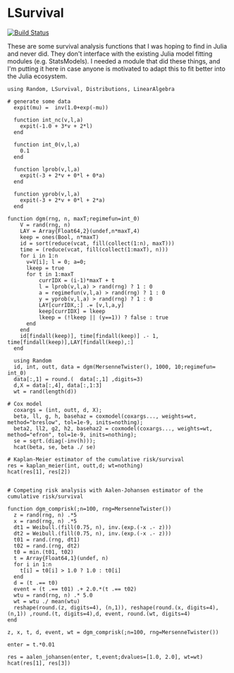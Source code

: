 # LSurvival

[![Build Status](https://github.com/alexpkeil1/LSurvival.jl/actions/workflows/CI.yml/badge.svg?branch=main)](https://github.com/alexpkeil1/LSurvival.jl/actions/workflows/CI.yml?query=branch%3Amain)

These are some survival analysis functions that I was hoping to find in Julia and never did. They don't interface with the existing Julia model fitting modules (e.g. StatsModels). I needed a module that did these things, and I'm putting it here in case anyone is motivated to adapt this to fit better into the Julia ecosystem.

```
using Random, LSurvival, Distributions, LinearAlgebra

# generate some data
  expit(mu) =  inv(1.0+exp(-mu))

  function int_nc(v,l,a)
    expit(-1.0 + 3*v + 2*l)
  end
  
  function int_0(v,l,a)
    0.1
  end
  
  function lprob(v,l,a)
    expit(-3 + 2*v + 0*l + 0*a)
  end

  function yprob(v,l,a)
    expit(-3 + 2*v + 0*l + 2*a)
  end

function dgm(rng, n, maxT;regimefun=int_0)
    V = rand(rng, n)
    LAY = Array{Float64,2}(undef,n*maxT,4)
    keep = ones(Bool, n*maxT)
    id = sort(reduce(vcat, fill(collect(1:n), maxT)))
    time = (reduce(vcat, fill(collect(1:maxT), n)))
    for i in 1:n
      v=V[i]; l = 0; a=0;
      lkeep = true
      for t in 1:maxT
          currIDX = (i-1)*maxT + t
          l = lprob(v,l,a) > rand(rng) ? 1 : 0
          a = regimefun(v,l,a) > rand(rng) ? 1 : 0
          y = yprob(v,l,a) > rand(rng) ? 1 : 0
          LAY[currIDX,:] .= [v,l,a,y]
          keep[currIDX] = lkeep
          lkeep = (!lkeep || (y==1)) ? false : true
      end
    end 
    id[findall(keep)], time[findall(keep)] .- 1, time[findall(keep)],LAY[findall(keep),:]
  end
  
  using Random
  id, int, outt, data = dgm(MersenneTwister(), 1000, 10;regimefun= int_0)
  data[:,1] = round.(  data[:,1] ,digits=3)
  d,X = data[:,4], data[:,1:3]
  wt = rand(length(d))

# Cox model
  coxargs = (int, outt, d, X);
  beta, ll, g, h, basehaz = coxmodel(coxargs..., weights=wt, method="breslow", tol=1e-9, inits=nothing);
  beta2, ll2, g2, h2, basehaz2 = coxmodel(coxargs..., weights=wt, method="efron", tol=1e-9, inits=nothing);
  se = sqrt.(diag(-inv(h)));
  hcat(beta, se, beta ./ se)

# Kaplan-Meier estimator of the cumulative risk/survival
res = kaplan_meier(int, outt,d; wt=nothing)
hcat(res[1], res[2])


# Competing risk analysis with Aalen-Johansen estimator of the cumulative risk/survival

function dgm_comprisk(;n=100, rng=MersenneTwister())
  z = rand(rng, n) .*5
  x = rand(rng, n) .*5
  dt1 = Weibull.(fill(0.75, n), inv.(exp.(-x .- z)))
  dt2 = Weibull.(fill(0.75, n), inv.(exp.(-x .- z)))
  t01 = rand.(rng, dt1)
  t02 = rand.(rng, dt2)
  t0 = min.(t01, t02)
  t = Array{Float64,1}(undef, n)
  for i in 1:n
    t[i] = t0[i] > 1.0 ? 1.0 : t0[i]
  end
  d = (t .== t0)
  event = (t .== t01) .+ 2.0.*(t .== t02)
  wtu = rand(rng, n) .* 5.0
  wt = wtu ./ mean(wtu)
  reshape(round.(z, digits=4), (n,1)), reshape(round.(x, digits=4), (n,1)) ,round.(t, digits=4),d, event, round.(wt, digits=4)
end

z, x, t, d, event, wt = dgm_comprisk(;n=100, rng=MersenneTwister())

enter = t.*0.01

res = aalen_johansen(enter, t,event;dvalues=[1.0, 2.0], wt=wt)
hcat(res[1], res[3])

```